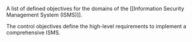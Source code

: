 A list of defined objectives for the domains of the [[Information Security Management System (ISMS)]].

The control objectives define the high-level requirements to implement a comprehensive ISMS.